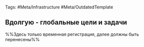 Tags: #Meta/Infrastructure #Meta/OutdatedTemplate  

## Вдолгую - глобальные цели и задачи
%%Здесь только временная регистрация, далее должны быть перенесены%%
